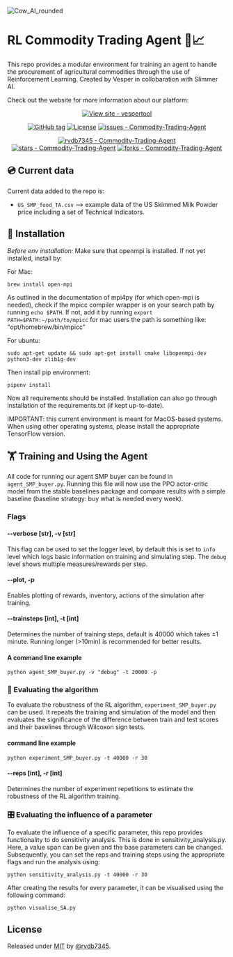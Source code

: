 ![Cow_AI_rounded](https://user-images.githubusercontent.com/33393959/199488843-0723cef7-dbdc-4dc4-9d6d-45ad78312877.jpeg)

# RL Commodity Trading Agent 🤖📈

This repo provides a modular environment for training an agent to handle the procurement of agricultural commodities through the use of Reinforcement Learning. Created by Vesper in collobaration with Slimmer AI.

Check out the website for more information about our platform: 
</div>
<div align="center">

[![View site - vespertool](https://img.shields.io/badge/View_site-Vespertool-2ea44f?style=for-the-badge)]([https://rvdb7345.github.io/Commodity-Trading-Agent/](https://www.vespertool.com/))
</div>


<div align="center">

[![GitHub tag](https://img.shields.io/github/tag/rvdb7345/Commodity-Trading-Agent?include_prereleases=&sort=semver&color=blue)](https://github.com/rvdb7345/Commodity-Trading-Agent/releases/)
[![License](https://img.shields.io/badge/License-MIT-blue)](#license)
[![issues - Commodity-Trading-Agent](https://img.shields.io/github/issues/rvdb7345/Commodity-Trading-Agent)](https://github.com/rvdb7345/Commodity-Trading-Agent/issues)
  
  [![rvdb7345 - Commodity-Trading-Agent](https://img.shields.io/static/v1?label=rvdb7345&message=Commodity-Trading-Agent&color=blue&logo=github)](https://github.com/rvdb7345/Commodity-Trading-Agent "Go to GitHub repo")
[![stars - Commodity-Trading-Agent](https://img.shields.io/github/stars/rvdb7345/Commodity-Trading-Agent?style=social)](https://github.com/rvdb7345/Commodity-Trading-Agent)
[![forks - Commodity-Trading-Agent](https://img.shields.io/github/forks/rvdb7345/Commodity-Trading-Agent?style=social)](https://github.com/rvdb7345/Commodity-Trading-Agent)
</div>


## 💿 Current data
Current data added to the repo is:
- `US_SMP_food_TA.csv` --> example data of the US Skimmed Milk Powder price including a set of Technical Indicators.


## 💾 Installation

_Before env installation:_ Make sure that openmpi is installed. If not yet installed, install by:

For Mac:
```commandline
brew install open-mpi
```
As outlined in the documentation of mpi4py (for which open-mpi is needed), check if the mpicc compiler wrapper is on 
your search path by running `echo $PATH`. If not, add it by running `export PATH=$PATH:~/path/to/mpicc` for mac users 
the path is something like: "opt/homebrew/bin/mpicc"

For ubuntu:
```
sudo apt-get update && sudo apt-get install cmake libopenmpi-dev python3-dev zlib1g-dev
```

Then install pip environment:
```commandline
pipenv install
```

Now all requirements should be installed. Installation can also go through installation of the requirements.txt 
(if kept up-to-date).

IMPORTANT: this current environment is meant for MacOS-based systems. When using other operating systems, please install the appropriate TensorFlow version.

## 🏋️ Training and Using the Agent
All code for running our agent SMP buyer can be found in `agent_SMP_buyer.py`. Running this file will now use the 
PPO actor-critic model from the stable baselines package and compare results with a simple baseline 
(baseline strategy: buy what is needed every week).

### Flags
#### --verbose [str], -v [str]
This flag can be used to set the logger level, by default this is set to `info` level which logs basic information on 
training and simulating step. The `debug` level shows multiple measures/rewards per step.

#### --plot, -p
Enables plotting of rewards, inventory, actions of the simulation after training.

#### --trainsteps [int], -t [int]
Determines the number of training steps, default is 40000 which takes ±1 minute. Running longer (>10min) is 
recommended for better results.

#### A command line example
```commandline
python agent_SMP_buyer.py -v "debug" -t 20000 -p
```



### 🤔 Evaluating the algorithm
To evaluate the robustness of the RL algorithm, `experiment_SMP_buyer.py` can be used. It repeats the training and 
simulation of the model and then evaluates the significance of the difference between train and test scores and their 
baselines through Wilcoxon sign tests.

#### command line example
```commandline
python experiment_SMP_buyer.py -t 40000 -r 30
```

#### --reps [int], -r [int]
Determines the number of experiment repetitions to estimate the robustness of the RL algorithm training.

### 🎛 Evaluating the influence of a parameter
To evaluate the influence of a specific parameter, this repo provides functionality to do sensitivity analysis. This is done in 
sensitivity_analysis.py. Here, a value span can be given and the base parameters can be changed. 
Subsequently, you can set the reps and training steps using the appropriate flags and run the analysis using:

```commandline
python sensitivity_analysis.py -t 40000 -r 30
```

After creating the results for every parameter, it can be visualised using the following command:

```commandline
python visualise_SA.py
```

## License

Released under [MIT](/LICENSE) by [@rvdb7345](https://github.com/rvdb7345).
